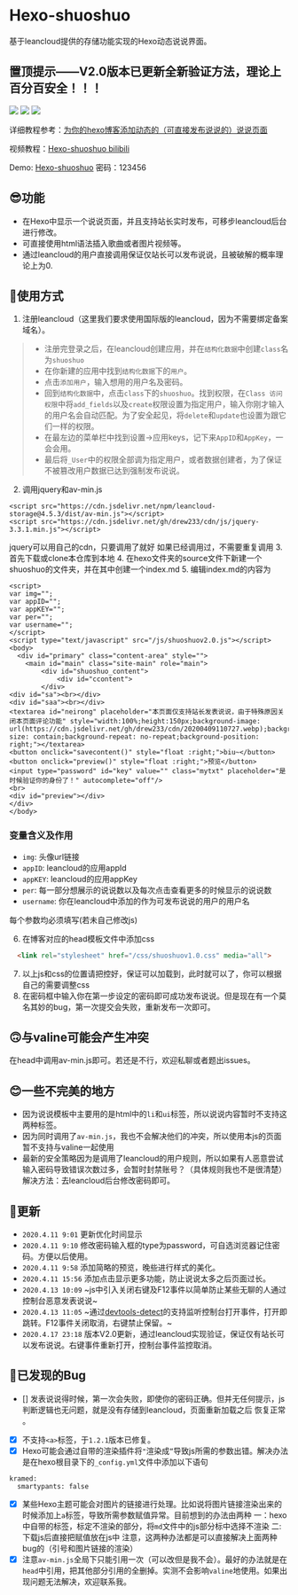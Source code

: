 # Hexo-shuoshuo
基于leancloud提供的存储功能实现的Hexo动态说说界面。

## 置顶提示——V2.0版本已更新全新验证方法，理论上百分百安全！！！

![](https://img.shields.io/github/stars/Drew233/hexo-shuoshuo)
![](https://img.shields.io/github/downloads/Drew233/hexo-shuoshuo/total)
![](https://img.shields.io/badge/version-v2.0-yellowgreen)

详细教程参考：[为你的hexo博客添加动态的（可直接发布说说的）说说页面](https://cndrew.cn/2020/04/10/hexo-shuoshuo/)

视频教程：[Hexo-shuoshuo bilibili](https://www.bilibili.com/video/BV16A411b7UF)

Demo: [Hexo-shuoshuo](http://world.codeforces.site/hexo-shuoshuo/)
密码：123456


## 😎功能
* 在Hexo中显示一个说说页面，并且支持站长实时发布，可移步leancloud后台进行修改。
* 可直接使用html语法插入歌曲或者图片视频等。
* 通过leancloud的用户直接调用保证仅站长可以发布说说，且被破解的概率理论上为0.

## 🐷使用方式
1. 注册leancloud（这里我们要求使用国际版的leancloud，因为不需要绑定备案域名）。
>  * 注册完登录之后，在leancloud创建应用，并在`结构化数据`中创建`class`名为`shuoshuo`
>  * 在你新建的应用中找到`结构化数据`下的`用户`。
>  * 点击`添加用户`，输入想用的用户名及密码。  
>  * 回到`结构化数据`中，点击`class`下的`shuoshuo`。找到权限，在`Class 访问权限`中将`add_fields`以及`create`权限设置为指定用户，输入你刚才输入的用户名会自动匹配。为了安全起见，将`delete`和`update`也设置为跟它们一样的权限。
>  * 在最左边的菜单栏中找到设置->应用keys，记下来`AppID`和`AppKey`，一会会用。
>  * 最后将`_User`中的权限全部调为指定用户，或者数据创建者，为了保证不被篡改用户数据已达到强制发布说说。
2. 调用jquery和av-min.js
```
<script src="https://cdn.jsdelivr.net/npm/leancloud-storage@4.5.3/dist/av-min.js"></script>
<script src="https://cdn.jsdelivr.net/gh/drew233/cdn/js/jquery-3.3.1.min.js"></script>
```
jquery可以用自己的cdn，只要调用了就好
如果已经调用过，不需要重复调用
3. 首先下载或clone本仓库到本地
4. 在hexo文件夹的source文件下新建一个shuoshuo的文件夹，并在其中创建一个index.md
5. 编辑index.md的内容为
```
<script>
var img="";
var appID="";
var appKEY="";
var per="";
var username="";
</script>
<script type="text/javascript" src="/js/shuoshuov2.0.js"></script>
<body>
  <div id="primary" class="content-area" style="">
    <main id="main" class="site-main" role="main">
        <div id="shuoshuo_content">
            <div id="ccontent">
        </div>
<div id="sa"><br></div>
<div id="saa"><br></div>
<textarea id="neirong" placeholder="本页面仅支持站长发表说说，由于特殊原因关闭本页面评论功能" style="width:100%;height:150px;background-image: url(https://cdn.jsdelivr.net/gh/drew233/cdn/20200409110727.webp);background-size: contain;background-repeat: no-repeat;background-position: right;"></textarea>
<button onclick="savecontent()" style="float :right;">biu~</button>
<button onclick="preview()" style="float :right;">预览</button>
<input type="password" id="key" value="" class="mytxt" placeholder="是时候验证你的身份了！" autocomplete="off"/>
<br>
<div id="preview"></div>
</div>
</body>
```
### 变量含义及作用
* `img`: 头像url链接
* `appID`: leancloud的应用appId
* `appKEY`: leancloud的应用appKey
* `per`: 每一部分想展示的说说数以及每次点击查看更多的时候显示的说说数
* `username`: 你在leancloud中添加的作为可发布说说的用户的用户名

每个参数均必须填写(若未自己修改js)

6. 在博客对应的head模板文件中添加css
```html
  <link rel="stylesheet" href="/css/shuoshuov1.0.css" media="all">
```
7. 以上js和css的位置请把控好，保证可以加载到，此时就可以了，你可以根据自己的需要调整css
8. 在密码框中输入你在第一步设定的密码即可成功发布说说。但是现在有一个莫名其妙的bug，第一次提交会失败，重新发布一次即可。

## 🙃与valine可能会产生冲突
在head中调用av-min.js即可。若还是不行，欢迎私聊或者题出issues。

## 😊一些不完美的地方
* 因为说说模板中主要用的是html中的`li`和`ui`标签，所以说说内容暂时不支持这两种标签。
* 因为同时调用了`av-min.js`，我也不会解决他们的冲突，所以使用本js的页面暂不支持与valine一起使用
* 最新的安全策略因为是调用了leancloud的用户规则，所以如果有人恶意尝试输入密码导致错误次数过多，会暂时封禁账号？（具体规则我也不是很清楚）解决方法：去leancloud后台修改密码即可。

## 🚀更新
* `2020.4.11 9:01` 更新优化时间显示
* `2020.4.11 9:10` 修改密码输入框的type为password，可自选浏览器记住密码。方便以后使用。
* `2020.4.11 9:58`  添加简略的预览，晚些进行样式的美化。
* `2020.4.11 15:56`  添加点击显示更多功能，防止说说太多之后页面过长。
* `2020.4.13 10:09`  ~js中引入关闭右键及F12事件以简单防止某些无聊的人通过控制台恶意发表说说~
* `2020.4.13 11:05`  ~通过[devtools-detect](https://github.com/sindresorhus/devtools-detect)的支持监听控制台打开事件，打开即跳转。F12事件关闭取消，右键禁止保留。~
* `2020.4.17 23:18`  版本V2.0更新，通过leancloud实现验证，保证仅有站长可以发布说说。右键事件重新打开，控制台事件监控取消。

## 🐛已发现的Bug
* [] 发表说说得时候，第一次会失败，即使你的密码正确。但并无任何提示，js判断逻辑也无问题，就是没有存储到leancloud，页面重新加载之后 恢复正常 。
* [x] 不支持`<a>`标签，于`1.2.1`版本已修复。
* [x] Hexo可能会通过自带的渲染插件将`"`渲染成`“`导致js所需的参数出错。解决办法是在hexo根目录下的`_config.yml`文件中添加以下语句
```
kramed:
  smartypants: false
```
* [x] 某些Hexo主题可能会对图片的链接进行处理。比如说将图片链接渲染出来的时候添加上`a`标签，导致所需参数赋值异常。目前想到的办法由两种
一：hexo中自带的标签，标定不渲染的部分，将`md`文件中的js部分标中选择不渲染
二: 下载js后直接把赋值放在js中
注意，这两种办法都是可以直接解决上面两种bug的（引号和图片链接的渲染）
* [x] 注意`av-min.js`全局下只能引用一次（可以改但是我不会）。最好的办法就是在`head`中引用，把其他部分引用的全删掉。实测不会影响`valine`地使用。如果出现问题无法解决，欢迎联系我。
